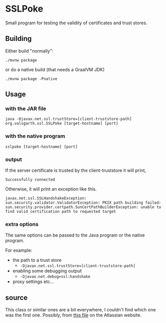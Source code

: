 # SSLPoke

Small program for testing the validity of certificates and trust stores.

## Building
Either build "normally":
```shell
./mvnw package
```
or do a native build (that needs a GraalVM JDK)
```shell
./mvnw package -Pnative
```

## Usage

### with the JAR file
```shell
java -Djavax.net.ssl.trustStore=[client-truststore-path] org.valsgarth.ssl.SSLPoke [target-hostname] [port]
```

### with the native program
```shell
sslpoke [target-hostname] [port]
```

### output

If the server certificate is trusted by the client-truststore it will print,

```console
Successfully connected
```

Otherwise, it will print an exception like this.
```console
javax.net.ssl.SSLHandshakeException: sun.security.validator.ValidatorException: PKIX path building failed:
sun.security.provider.certpath.SunCertPathBuilderException: unable to find valid certification path to requested target
```

### extra options
The same options can be passed to the Java program or the native program.

For example:
* the path to a trust store
  * `-Djavax.net.ssl.trustStore=[client-truststore-path]`
* enabling some debugging output
  * `-Djavax.net.debug=ssl:handshake`
* proxy settings
etc...


## source

This class or similar ones are a bit everywhere, I couldn't find which one was the first one.
Possibly, from [this file](https://confluence.atlassian.com/download/attachments/117455/SSLPoke.java) on the Atlassian website.
